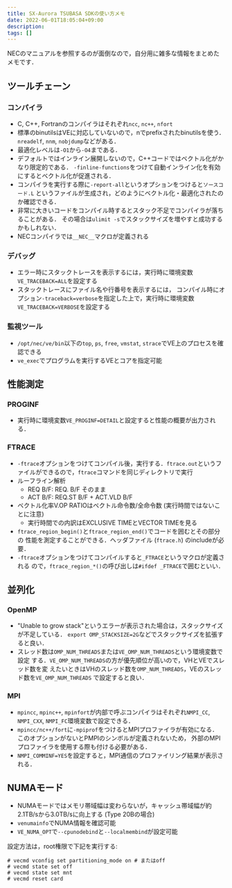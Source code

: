```yaml
---
title: SX-Aurora TSUBASA SDKの使い方メモ
date: 2022-06-01T18:05:04+09:00
description:
tags: []
---
```


NECのマニュアルを参照するのが面倒なので，自分用に雑多な情報をまとめたメモです．


## ツールチェーン

### コンパイラ

- C, C++, Fortranのコンパイラはそれぞれ`ncc`, `nc++`, `nfort`
- 標準のbinutilsはVEに対応していないので，nでprefixされたbinutilsを使う．
  `nreadelf`, `nnm`, `nobjdump`などがある．
- 最適化レベルは`-O1`から`-O4`まである．
- デフォルトではインライン展開しないので，C++コードではベクトル化がかなり限定的である．
  `-finline-functions`をつけて自動インライン化を有効にするとベクトル化が促進される．
- コンパイラを実行する際に`-report-all`というオプションをつけると`ソースコード.L`
  というファイルが生成され，どのようにベクトル化・最適化されたのか確認できる．
- 非常に大きいコードをコンパイル時するとスタック不足でコンパイラが落ちることがある．
  その場合は`ulimit -s`でスタックサイズを増やすと成功するかもしれない．
- NECコンパイラでは`__NEC__`マクロが定義される

### デバッグ

- エラー時にスタックトレースを表示するには，実行時に環境変数`VE_TRACEBACK=ALL`を設定する
- スタックトレースにファイル名や行番号を表示するには，
  コンパイル時にオプション`-traceback=verbose`を指定した上で，実行時に環境変数`VE_TRACEBACK=VERBOSE`を設定する

### 監視ツール
- `/opt/nec/ve/bin`以下の`top`, `ps`, `free`, `vmstat`, `strace`でVE上のプロセスを確認できる
- `ve_exec`でプログラムを実行するVEとコアを指定可能

## 性能測定

### PROGINF

- 実行時に環境変数`VE_PROGINF=DETAIL`と設定すると性能の概要が出力される．

### FTRACE

- `-ftrace`オプションをつけてコンパイル後，実行する．`ftrace.out`というファイルができるので，`ftrace`コマンドを同じディレクトリで実行
- ルーフライン解析
	- REQ B/F: REQ. B/F そのまま
	- ACT B/F: REQ.ST B/F + ACT.VLD B/F
- ベクトル化率V.OP RATIOはベクトル命令数/全命令数 (実行時間ではないことに注意)
    - 実行時間での内訳はEXCLUSIVE TIMEとVECTOR TIMEを見る
- `ftrace_region_begin()`と`ftrace_region_end()`でコードを囲むとその部分の
  性能を測定することができる．ヘッダファイル (`ftrace.h`) のincludeが必要．
- `-ftrace`オプションをつけてコンパイルすると`_FTRACE`というマクロが定義される
    ので，`ftrace_region_*()`の呼び出しは`#ifdef _FTRACE`で囲むといい．

## 並列化

### OpenMP
- "Unable to grow stack"というエラーが表示された場合は，スタックサイズが不足している．
    `export OMP_STACKSIZE=2G`などでスタックサイズを拡張すると良い．
- スレッド数は`OMP_NUM_THREADS`または`VE_OMP_NUM_THREADS`という環境変数で設定
    する．`VE_OMP_NUM_THREADS`の方が優先順位が高いので，VHとVEでスレッド数を変
    えたいときはVHのスレッド数を`OMP_NUM_THREADS`，VEのスレッド数を`VE_OMP_NUM_THREADS`
    で設定すると良い．

### MPI
- `mpincc`, `mpinc++`, `mpinfort`が内部で呼ぶコンパイラはそれぞれ`NMPI_CC`, `NMPI_CXX`, `NMPI_FC`環境変数で設定できる．
- `mpincc/nc++/fort`に`-mpiprof`をつけるとMPIプロファイラが有効になる．
  このオプションがないとPMPIのシンボルが定義されないため，
  外部のMPIプロファイラを使用する際も付ける必要がある．
- `NMPI_COMMINF=YES`を設定すると，MPI通信のプロファイリング結果が表示される．

## NUMAモード

- NUMAモードではメモリ帯域幅は変わらないが，キャッシュ帯域幅が約2.1TB/sから3.0TB/sに向上する (Type 20Bの場合)
- `venumainfo`でNUMA情報を確認可能
- `VE_NUMA_OPT`で`--cpunodebind`と`--localmembind`が設定可能

設定方法は，root権限で下記を実行する:

```
# vecmd vconfig set partitioning_mode on # またはoff
# vecmd state set off
# vecmd state set mnt
# vecmd reset card
```
